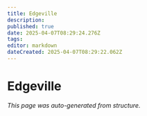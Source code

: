 ```yaml
---
title: Edgeville
description: 
published: true
date: 2025-04-07T08:29:24.276Z
tags: 
editor: markdown
dateCreated: 2025-04-07T08:29:22.062Z
---
```


# Edgeville

*This page was auto-generated from structure.*